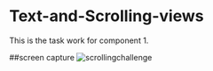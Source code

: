 # Text-and-Scrolling-views
This  is the task work for component 1.


##screen capture
![scrollingchallenge](https://user-images.githubusercontent.com/77341562/145592634-fcfee9ac-eb7f-4a0a-866f-ff85d514942e.gif)

